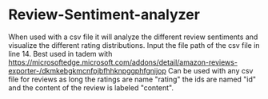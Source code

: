 # Review-Sentiment-analyzer
When used with a csv file it will analyze the different review sentiments and visualize the different rating distributions. Input the file path of the csv file in line 14. 
Best used in tadem with https://microsoftedge.microsoft.com/addons/detail/amazon-reviews-exporter-/dkmkebgkmcnfpjbfhhknpggphfgnijop
Can be used with any csv file for reviews as long the ratings are name "rating" the ids are named "id" and the content of the review is labeled "content".
